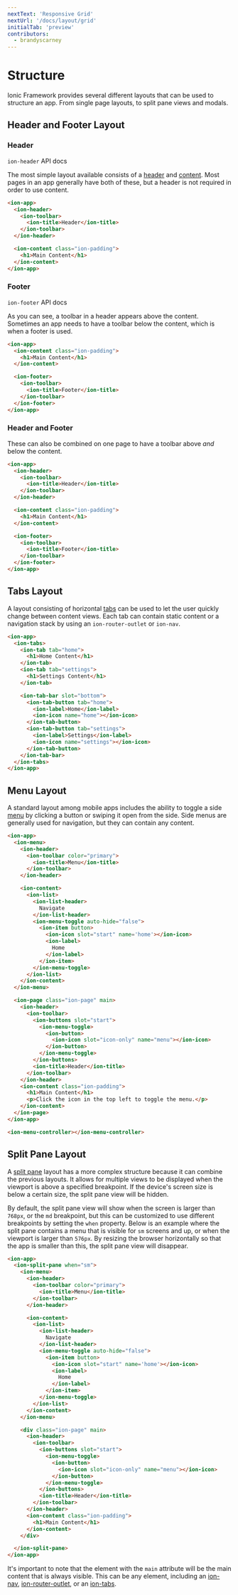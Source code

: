 ```yaml
---
nextText: 'Responsive Grid'
nextUrl: '/docs/layout/grid'
initialTab: 'preview'
contributors:
  - brandyscarney
---
```


# Structure

Ionic Framework provides several different layouts that can be used to structure an app. From single page layouts, to split pane views and modals.

## Header and Footer Layout

### Header

<aside>
  <docs-card href="/docs/api/header" header="Learn More" icon="/docs/assets/icons/component-header-icon.png">
    <code>ion-header</code> API docs
  </docs-card>
</aside>

The most simple layout available consists of a [header](/docs/api/header) and [content](/docs/api/content). Most pages in an app generally have both of these, but a header is not required in order to use content.

```html
<ion-app>
  <ion-header>
    <ion-toolbar>
      <ion-title>Header</ion-title>
    </ion-toolbar>
  </ion-header>

  <ion-content class="ion-padding">
    <h1>Main Content</h1>
  </ion-content>
</ion-app>
```

### Footer

<aside>
  <docs-card href="/docs/api/footer" header="Learn More" icon="/docs/assets/icons/component-footer-icon.png">
    <code>ion-footer</code> API docs
  </docs-card>
</aside>

As you can see, a toolbar in a header appears above the content. Sometimes an app needs to have a toolbar below the content, which is when a footer is used.

```html
<ion-app>
  <ion-content class="ion-padding">
    <h1>Main Content</h1>
  </ion-content>

  <ion-footer>
    <ion-toolbar>
      <ion-title>Footer</ion-title>
    </ion-toolbar>
  </ion-footer>
</ion-app>
```

### Header and Footer

These can also be combined on one page to have a toolbar above *and* below the content.

```html
<ion-app>
  <ion-header>
    <ion-toolbar>
      <ion-title>Header</ion-title>
    </ion-toolbar>
  </ion-header>

  <ion-content class="ion-padding">
    <h1>Main Content</h1>
  </ion-content>

  <ion-footer>
    <ion-toolbar>
      <ion-title>Footer</ion-title>
    </ion-toolbar>
  </ion-footer>
</ion-app>
```

## Tabs Layout

A layout consisting of horizontal [tabs](/docs/api/tabs) can be used to let the user quickly change between content views. Each tab can contain static content or a navigation stack by using an `ion-router-outlet` or `ion-nav`.

```html
<ion-app>
  <ion-tabs>
    <ion-tab tab="home">
      <h1>Home Content</h1>
    </ion-tab>
    <ion-tab tab="settings">
      <h1>Settings Content</h1>
    </ion-tab>

    <ion-tab-bar slot="bottom">
      <ion-tab-button tab="home">
        <ion-label>Home</ion-label>
        <ion-icon name="home"></ion-icon>
      </ion-tab-button>
      <ion-tab-button tab="settings">
        <ion-label>Settings</ion-label>
        <ion-icon name="settings"></ion-icon>
      </ion-tab-button>
    </ion-tab-bar>
  </ion-tabs>
</ion-app>
```

## Menu Layout

A standard layout among mobile apps includes the ability to toggle a side [menu](/docs/api/menu) by clicking a button or swiping it open from the side. Side menus are generally used for navigation, but they can contain any content.

```html
<ion-app>
  <ion-menu>
    <ion-header>
      <ion-toolbar color="primary">
        <ion-title>Menu</ion-title>
      </ion-toolbar>
    </ion-header>

    <ion-content>
      <ion-list>
        <ion-list-header>
          Navigate
        </ion-list-header>
        <ion-menu-toggle auto-hide="false">
          <ion-item button>
            <ion-icon slot="start" name='home'></ion-icon>
            <ion-label>
              Home
            </ion-label>
          </ion-item>
        </ion-menu-toggle>
      </ion-list>
    </ion-content>
  </ion-menu>

  <ion-page class="ion-page" main>
    <ion-header>
      <ion-toolbar>
        <ion-buttons slot="start">
          <ion-menu-toggle>
            <ion-button>
              <ion-icon slot="icon-only" name="menu"></ion-icon>
            </ion-button>
          </ion-menu-toggle>
        </ion-buttons>
        <ion-title>Header</ion-title>
      </ion-toolbar>
    </ion-header>
    <ion-content class="ion-padding">
      <h1>Main Content</h1>
      <p>Click the icon in the top left to toggle the menu.</p>
    </ion-content>
  </ion-page>
</ion-app>

<ion-menu-controller></ion-menu-controller>
```


## Split Pane Layout

A [split pane](/docs/api/split-pane) layout has a more complex structure because it can combine the previous layouts. It allows for multiple views to be displayed when the viewport is above a specified breakpoint. If the device's screen size is below a certain size, the split pane view will be hidden.

By default, the split pane view will show when the screen is larger than `768px`, or the `md` breakpoint, but this can be customized to use different breakpoints by setting the `when` property. Below is an example where the split pane contains a menu that is visible for `sm` screens and up, or when the viewport is larger than `576px`. By resizing the browser horizontally so that the app is smaller than this, the split pane view will disappear.


```html
<ion-app>
  <ion-split-pane when="sm">
    <ion-menu>
      <ion-header>
        <ion-toolbar color="primary">
          <ion-title>Menu</ion-title>
        </ion-toolbar>
      </ion-header>

      <ion-content>
        <ion-list>
          <ion-list-header>
            Navigate
          </ion-list-header>
          <ion-menu-toggle auto-hide="false">
            <ion-item button>
              <ion-icon slot="start" name='home'></ion-icon>
              <ion-label>
                Home
              </ion-label>
            </ion-item>
          </ion-menu-toggle>
        </ion-list>
      </ion-content>
    </ion-menu>

    <div class="ion-page" main>
      <ion-header>
        <ion-toolbar>
          <ion-buttons slot="start">
            <ion-menu-toggle>
              <ion-button>
                <ion-icon slot="icon-only" name="menu"></ion-icon>
              </ion-button>
            </ion-menu-toggle>
          </ion-buttons>
          <ion-title>Header</ion-title>
        </ion-toolbar>
      </ion-header>
      <ion-content class="ion-padding">
        <h1>Main Content</h1>
      </ion-content>
    </div>

  </ion-split-pane>
</ion-app>
```

It's important to note that the element with the `main` attribute will be the main content that is always visible. This can be any element, including an [ion-nav](/docs/api/nav), [ion-router-outlet](/docs/api/router-outlet), or an [ion-tabs](/docs/api/tabs).
